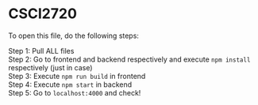 # CSCI2720
To open this file, do the following steps: 

Step 1: Pull ALL files  
Step 2: Go to frontend and backend respectively and execute `npm install` respectively (just in case)  
Step 3: Execute `npm run build` in frontend  
Step 4: Execute `npm start` in backend  
Step 5: Go to `localhost:4000` and check!  